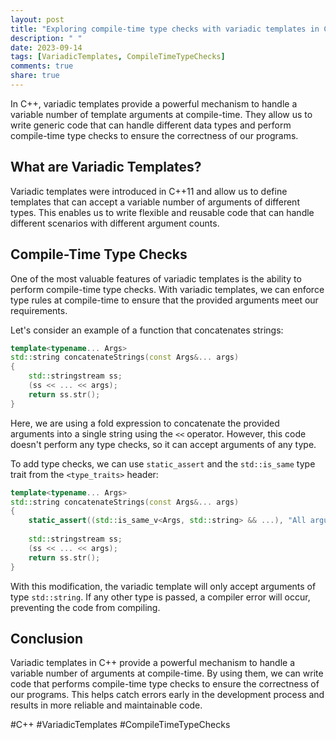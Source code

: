 ```yaml
---
layout: post
title: "Exploring compile-time type checks with variadic templates in C++"
description: " "
date: 2023-09-14
tags: [VariadicTemplates, CompileTimeTypeChecks]
comments: true
share: true
---
```


In C++, variadic templates provide a powerful mechanism to handle a variable number of template arguments at compile-time. They allow us to write generic code that can handle different data types and perform compile-time type checks to ensure the correctness of our programs.

## What are Variadic Templates?

Variadic templates were introduced in C++11 and allow us to define templates that can accept a variable number of arguments of different types. This enables us to write flexible and reusable code that can handle different scenarios with different argument counts.

## Compile-Time Type Checks

One of the most valuable features of variadic templates is the ability to perform compile-time type checks. With variadic templates, we can enforce type rules at compile-time to ensure that the provided arguments meet our requirements.

Let's consider an example of a function that concatenates strings:

```cpp
template<typename... Args>
std::string concatenateStrings(const Args&... args)
{
    std::stringstream ss;
    (ss << ... << args);
    return ss.str();
}
```

Here, we are using a fold expression to concatenate the provided arguments into a single string using the `<<` operator. However, this code doesn't perform any type checks, so it can accept arguments of any type.

To add type checks, we can use `static_assert` and the `std::is_same` type trait from the `<type_traits>` header:

```cpp
template<typename... Args>
std::string concatenateStrings(const Args&... args)
{
    static_assert((std::is_same_v<Args, std::string> && ...), "All arguments must be of type std::string");
    
    std::stringstream ss;
    (ss << ... << args);
    return ss.str();
}
```

With this modification, the variadic template will only accept arguments of type `std::string`. If any other type is passed, a compiler error will occur, preventing the code from compiling.

## Conclusion

Variadic templates in C++ provide a powerful mechanism to handle a variable number of arguments at compile-time. By using them, we can write code that performs compile-time type checks to ensure the correctness of our programs. This helps catch errors early in the development process and results in more reliable and maintainable code.

#C++ #VariadicTemplates #CompileTimeTypeChecks